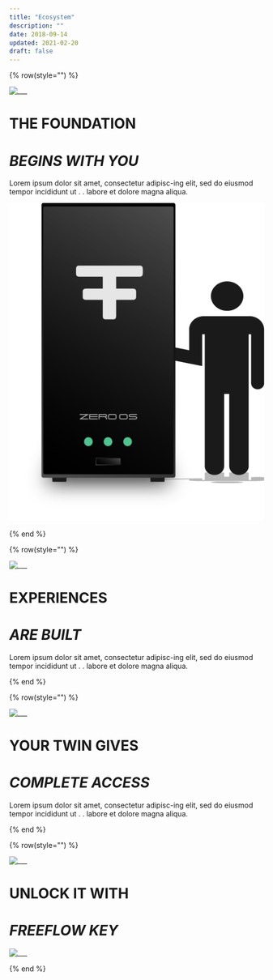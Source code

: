 ```yaml
---
title: "Ecosystem"
description: ""
date: 2018-09-14
updated: 2021-02-20
draft: false
---
```


<!-- section 1 (step 1) -->

{% row(style="") %}

![___](ecosystem/___.png)

# THE FOUNDATION

# _BEGINS WITH YOU_

Lorem ipsum dolor sit amet, consectetur adipisc-ing elit, sed do eiusmod tempor incididunt ut . . labore et dolore magna aliqua. 

![step 1](FF_ecosystem_1.png)

{% end %}

<!-- section 2 (step 2) -->

{% row(style="") %}

![___](ecosystem/___.png)

# EXPERIENCES

# _ARE BUILT_

Lorem ipsum dolor sit amet, consectetur adipisc-ing elit, sed do eiusmod tempor incididunt ut . . labore et dolore magna aliqua. 

{% end %}

<!-- section 3 (step 3) -->

{% row(style="") %}

![___](ecosystem/___.png)

# YOUR TWIN GIVES

# _COMPLETE ACCESS_

Lorem ipsum dolor sit amet, consectetur adipisc-ing elit, sed do eiusmod tempor incididunt ut . . labore et dolore magna aliqua. 

{% end %}

<!-- section 4 (step 4) -->

{% row(style="") %}

![___](ecosystem/___.png)

# UNLOCK IT WITH

# _FREEFLOW KEY_

![___](ecosystem/___.png)

{% end %}